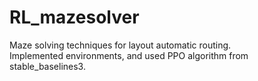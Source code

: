 # RL_mazesolver
Maze solving techniques for layout automatic routing.<br>
Implemented environments, and used PPO algorithm from stable_baselines3.
